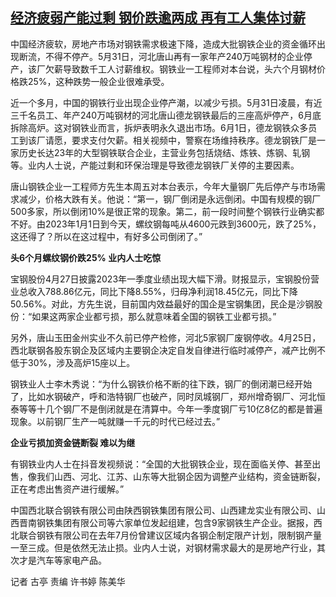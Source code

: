 <!--1686897660000-->
[经济疲弱产能过剩 钢价跌逾两成 再有工人集体讨薪](https://www.rfa.org/mandarin/yataibaodao/jingmao/gt-06162023023515.html)
------

<p><span style="font-weight: 400;">中国经济疲软，房地产市场对钢铁需求极速下降，造成大批钢铁企业的资金循环出现断流，不得不停产。5月31日，河北唐山再有一家年产240万吨钢材的企业停产，该厂欠薪导致数千工人讨薪维权。钢铁业一工程师对本台说，头六个月钢材价格跌25%，这种跌势一般企业很难承受。</span></p><p><span style="font-weight: 400;">近一个多月，中国的钢铁行业出现企业停产潮，以减少亏损。5月31日凌晨，有近三千名</span><span style="font-weight: 400;">员工、</span><span style="font-weight: 400;">年产240万吨钢材的河北唐山德龙钢铁最后的三座高炉停产，6月底拆除高炉。这对钢铁业而言，拆炉表明永久退出市场。6月1日，德龙钢铁众多员工到该厂请愿，要求支付欠薪。相关视频中，警察在场维持秩序。德龙钢铁厂是一家历史长达23年的大型钢铁联合企业，主营业务包括烧结、炼铁、炼钢、轧钢等。业内人士说，产能过剩和环保治理是导致德龙钢铁厂关停的主要因素。</span></p><p><span style="font-weight: 400;">唐山钢铁企业一工程师方先生本周五对本台表示，今年大量钢厂先后停产与市场需求减少，价格大跌有关。他说：“第一，钢厂倒闭是永远倒闭。中国有规模的钢厂500多家，所以倒闭10%是很正常的现象。第二，前一段时间整个钢铁行业确实都不好。由2023年1月1日到今天，螺纹钢每吨从4600元跌到3600元，跌了25%，这还得了？所以在这过程中，有好多公司倒闭了。”</span></p><p><b>头6个月螺纹钢价跌25% 业内人士吃惊</b></p><p><span style="font-weight: 400;">宝钢股份4月27日披露2023年一季度业绩出现大幅下滑。财报显示，宝钢股份营业总收入788.86亿元，同比下降8.55%，归母净利润18.45亿元，同比下降50.56%。对此，方先生说，目前国内效益最好的国企是宝钢集团，民企是沙钢股份：“如果这两家企业都亏损，那么就意味着全国的钢铁工业都亏损。”</span></p><p><span style="font-weight: 400;">另外，唐山玉田金州实业不久前已停产检修，河北5家钢厂废钢停收。4月25日，西北联钢各股东钢企及区域内主要钢企决定自发自律进行临时减停产，减产比例不低于30%，涉及高炉15座以上。</span></p><p><span style="font-weight: 400;">钢铁业人士李木秀说：“为什么钢铁价格不断的往下跌，钢厂的倒闭潮已经开始了，比如水钢破产，呼和浩特钢厂也破产，同时凤城钢厂，郑州增奇钢厂、河北恒泰等等十几个钢厂不是倒闭就是在清算中。今年一季度钢厂亏10亿8亿的都是普遍现象。以前钢厂生产一吨就赚一千元的时代已经过去。”</span></p><p><b>企业亏损加资金链断裂 难以为继</b></p><p><span style="font-weight: 400;">有钢铁业内人士在抖音发视频说：“全国的大批钢铁企业，现在面临关停、甚至出售，像我们山西、河北、江苏、山东等大批钢企因为调整产业结构，资金链断裂，正在考虑出售资产进行缓解。”</span></p><p><span style="font-weight: 400;">中国西北联合钢铁有限公司由陕西钢铁集团有限公司、山西建龙实业有限公司、山西晋南钢铁集团有限公司等六家单位发起组建，包含9家钢铁生产企业。据报，西北联合钢铁有限公司在去年7月份曾建议区域内各钢企制定限产计划，限制钢产量一至三成。但是依然无法止损。业内人士说，对钢材需求最大的是房地产行业，其次才是汽车等家电产品。</span></p><p><span style="font-weight: 400;">记者 古亭 责编 许书婷 陈美华</span></p><p><br style="font-weight: 400;"/><br style="font-weight: 400;"/></p>
